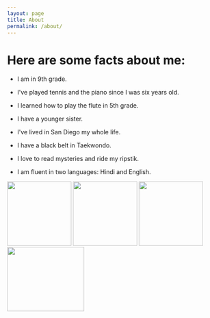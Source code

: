 ```yaml
---
layout: page
title: About
permalink: /about/
---
```


# Here are some facts about me:

- I am in 9th grade.

- I've played tennis and the piano since I was six years old.

- I learned how to play the flute in 5th grade.

- I have a younger sister.

- I've lived in San Diego my whole life.

- I have a black belt in Taekwondo.

- I love to read mysteries and ride my ripstik.

- I am fluent in two languages: Hindi and English.

<img src="{{site.baseurl}}/images/piano.jpg" width="150" height="150" alt="">
<img src="{{site.baseurl}}/images/tennis.jpg" width="150" height="150" alt="">
<img src="{{site.baseurl}}/images/ripstik.avif" width="150" height="150" alt="">
<img src="{{site.baseurl}}/images/california.jpg" width="180" height="150" alt="">
